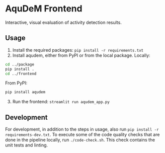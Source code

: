 # AquDeM Frontend
Interactive, visual evaluation of activity detection results.

## Usage
1. Install the required packages: `pip install -r requirements.txt`
2. Install aqudem, either from PyPI or from the local package.
Locally:
```bash
cd ../package
pip install .
cd ../frontend
```
From PyPI:
```bash
pip install aqudem
```
3. Run the frontend: `streamlit run aqudem_app.py`

## Development
For development, in addition to the steps in usage, also run `pip install -r requirements-dev.txt`.
To execute some of the code quality checks that are done in the pipeline locally, run `./code-check.sh`.
This check contains the unit tests and linting.
